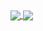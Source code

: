 <a href="https://github.com/VicenteYago/github-readme-stats">
  <img align="center" src="https://github-readme-stats.vercel.app/api?username=VicenteYago&hide=stars&show_icons=true&count_private=true&hide_rank=true" />
</a>
<a href="https://github.com/VicenteYago/convoychat">
  <img align="center" src="https://github-readme-stats.vercel.app/api/top-langs/?username=VicenteYago&hide=html&langs_count=10&layout=compact" />
</a>
